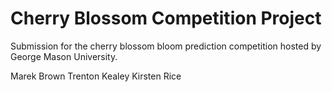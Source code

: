 # Cherry Blossom Competition Project
Submission for the cherry blossom bloom prediction competition hosted by George Mason University.

Marek Brown
Trenton Kealey
Kirsten Rice
